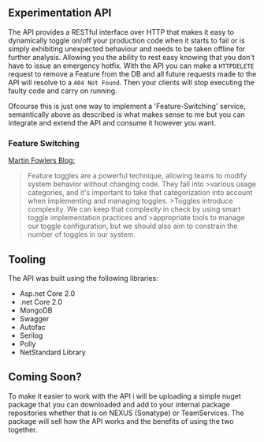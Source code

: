 ## Experimentation API

The API provides a RESTful interface over HTTP that makes it easy to dynamically toggle on/off your production code when it starts to fail or is simply exhibiting unexpected behaviour and needs to be taken offline for further analysis. Allowing you the ability to rest easy knowing that you don't have to issue an emergency hotfix. With the API you can make a `HTTPDELETE` request to remove a Feature from the DB and all future requests made to the API will resolve to a `404 Not Found`. Then your clients will stop executing the faulty code and carry on running. 

Ofcourse this is just one way to implement a 'Feature-Switching' service, semantically above as described is what makes sense to me but you can integrate and extend the API and consume it however you want.


### Feature Switching

[Martin Fowlers Blog:](https://martinfowler.com/articles/feature-toggles.html)
>Feature toggles are a powerful technique, allowing teams to modify system behavior without changing code. They fall into >various usage categories, and it's important to take that categorization into account when implementing and managing toggles. >Toggles introduce complexity. We can keep that complexity in check by using smart toggle implementation practices and >appropriate tools to manage our toggle configuration, but we should also aim to constrain the number of toggles in our system. 

## Tooling

The API was built using the following libraries:
- Asp.net Core 2.0
- .net Core 2.0
- MongoDB
- Swagger
- Autofac
- Serilog
- Polly
- NetStandard Library

## Coming Soon?

To make it easier to work with the API i will be uploading a simple nuget package that you can downloaded and add to your internal package repositories whether that is on NEXUS (Sonatype) or TeamServices. The package will sell how the API works and the benefits of using the two together. 



